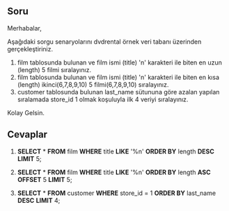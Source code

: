 ## Soru

Merhabalar,

Aşağıdaki sorgu senaryolarını dvdrental örnek veri tabanı üzerinden gerçekleştiriniz.

1. film tablosunda bulunan ve film ismi (title) 'n' karakteri ile biten en uzun (length) 5 filmi sıralayınız.
2. film tablosunda bulunan ve film ismi (title) 'n' karakteri ile biten en kısa (length) ikinci(6,7,8,9,10) 5 filmi(6,7,8,9,10) sıralayınız.
3. customer tablosunda bulunan last_name sütununa göre azalan yapılan sıralamada store_id 1 olmak koşuluyla ilk 4 veriyi sıralayınız.

Kolay Gelsin.


## Cevaplar

1. **SELECT** * **FROM** film **WHERE** title **LIKE** '%n' **ORDER BY** length **DESC** **LIMIT** 5;

2. **SELECT** * **FROM** film **WHERE** title **LIKE** '%n' **ORDER BY** length **ASC** **OFFSET** 5 **LIMIT** 5;

3. **SELECT** * **FROM** customer **WHERE** store_id = 1 **ORDER BY** last_name **DESC** **LIMIT** 4;
